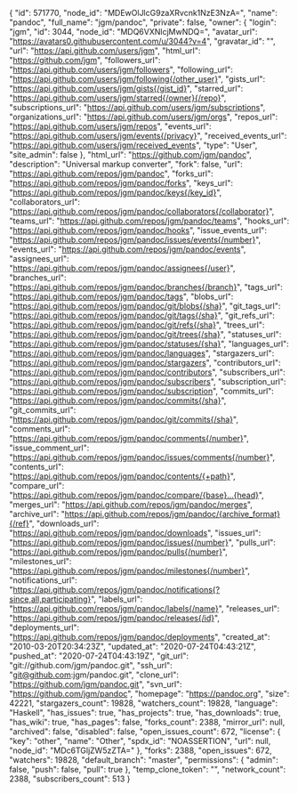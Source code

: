 {
"id": 571770,
"node_id": "MDEwOlJlcG9zaXRvcnk1NzE3NzA=",
"name": "pandoc",
"full_name": "jgm/pandoc",
"private": false,
"owner": {
"login": "jgm",
"id": 3044,
"node_id": "MDQ6VXNlcjMwNDQ=",
"avatar_url": "https://avatars0.githubusercontent.com/u/3044?v=4",
"gravatar_id": "",
"url": "https://api.github.com/users/jgm",
"html_url": "https://github.com/jgm",
"followers_url": "https://api.github.com/users/jgm/followers",
"following_url": "https://api.github.com/users/jgm/following{/other_user}",
"gists_url": "https://api.github.com/users/jgm/gists{/gist_id}",
"starred_url": "https://api.github.com/users/jgm/starred{/owner}{/repo}",
"subscriptions_url": "https://api.github.com/users/jgm/subscriptions",
"organizations_url": "https://api.github.com/users/jgm/orgs",
"repos_url": "https://api.github.com/users/jgm/repos",
"events_url": "https://api.github.com/users/jgm/events{/privacy}",
"received_events_url": "https://api.github.com/users/jgm/received_events",
"type": "User",
"site_admin": false
},
"html_url": "https://github.com/jgm/pandoc",
"description": "Universal markup converter",
"fork": false,
"url": "https://api.github.com/repos/jgm/pandoc",
"forks_url": "https://api.github.com/repos/jgm/pandoc/forks",
"keys_url": "https://api.github.com/repos/jgm/pandoc/keys{/key_id}",
"collaborators_url": "https://api.github.com/repos/jgm/pandoc/collaborators{/collaborator}",
"teams_url": "https://api.github.com/repos/jgm/pandoc/teams",
"hooks_url": "https://api.github.com/repos/jgm/pandoc/hooks",
"issue_events_url": "https://api.github.com/repos/jgm/pandoc/issues/events{/number}",
"events_url": "https://api.github.com/repos/jgm/pandoc/events",
"assignees_url": "https://api.github.com/repos/jgm/pandoc/assignees{/user}",
"branches_url": "https://api.github.com/repos/jgm/pandoc/branches{/branch}",
"tags_url": "https://api.github.com/repos/jgm/pandoc/tags",
"blobs_url": "https://api.github.com/repos/jgm/pandoc/git/blobs{/sha}",
"git_tags_url": "https://api.github.com/repos/jgm/pandoc/git/tags{/sha}",
"git_refs_url": "https://api.github.com/repos/jgm/pandoc/git/refs{/sha}",
"trees_url": "https://api.github.com/repos/jgm/pandoc/git/trees{/sha}",
"statuses_url": "https://api.github.com/repos/jgm/pandoc/statuses/{sha}",
"languages_url": "https://api.github.com/repos/jgm/pandoc/languages",
"stargazers_url": "https://api.github.com/repos/jgm/pandoc/stargazers",
"contributors_url": "https://api.github.com/repos/jgm/pandoc/contributors",
"subscribers_url": "https://api.github.com/repos/jgm/pandoc/subscribers",
"subscription_url": "https://api.github.com/repos/jgm/pandoc/subscription",
"commits_url": "https://api.github.com/repos/jgm/pandoc/commits{/sha}",
"git_commits_url": "https://api.github.com/repos/jgm/pandoc/git/commits{/sha}",
"comments_url": "https://api.github.com/repos/jgm/pandoc/comments{/number}",
"issue_comment_url": "https://api.github.com/repos/jgm/pandoc/issues/comments{/number}",
"contents_url": "https://api.github.com/repos/jgm/pandoc/contents/{+path}",
"compare_url": "https://api.github.com/repos/jgm/pandoc/compare/{base}...{head}",
"merges_url": "https://api.github.com/repos/jgm/pandoc/merges",
"archive_url": "https://api.github.com/repos/jgm/pandoc/{archive_format}{/ref}",
"downloads_url": "https://api.github.com/repos/jgm/pandoc/downloads",
"issues_url": "https://api.github.com/repos/jgm/pandoc/issues{/number}",
"pulls_url": "https://api.github.com/repos/jgm/pandoc/pulls{/number}",
"milestones_url": "https://api.github.com/repos/jgm/pandoc/milestones{/number}",
"notifications_url": "https://api.github.com/repos/jgm/pandoc/notifications{?since,all,participating}",
"labels_url": "https://api.github.com/repos/jgm/pandoc/labels{/name}",
"releases_url": "https://api.github.com/repos/jgm/pandoc/releases{/id}",
"deployments_url": "https://api.github.com/repos/jgm/pandoc/deployments",
"created_at": "2010-03-20T20:34:23Z",
"updated_at": "2020-07-24T04:43:21Z",
"pushed_at": "2020-07-24T04:43:19Z",
"git_url": "git://github.com/jgm/pandoc.git",
"ssh_url": "git@github.com:jgm/pandoc.git",
"clone_url": "https://github.com/jgm/pandoc.git",
"svn_url": "https://github.com/jgm/pandoc",
"homepage": "https://pandoc.org",
"size": 42221,
"stargazers_count": 19828,
"watchers_count": 19828,
"language": "Haskell",
"has_issues": true,
"has_projects": true,
"has_downloads": true,
"has_wiki": true,
"has_pages": false,
"forks_count": 2388,
"mirror_url": null,
"archived": false,
"disabled": false,
"open_issues_count": 672,
"license": {
"key": "other",
"name": "Other",
"spdx_id": "NOASSERTION",
"url": null,
"node_id": "MDc6TGljZW5zZTA="
},
"forks": 2388,
"open_issues": 672,
"watchers": 19828,
"default_branch": "master",
"permissions": {
"admin": false,
"push": false,
"pull": true
},
"temp_clone_token": "",
"network_count": 2388,
"subscribers_count": 513
}
